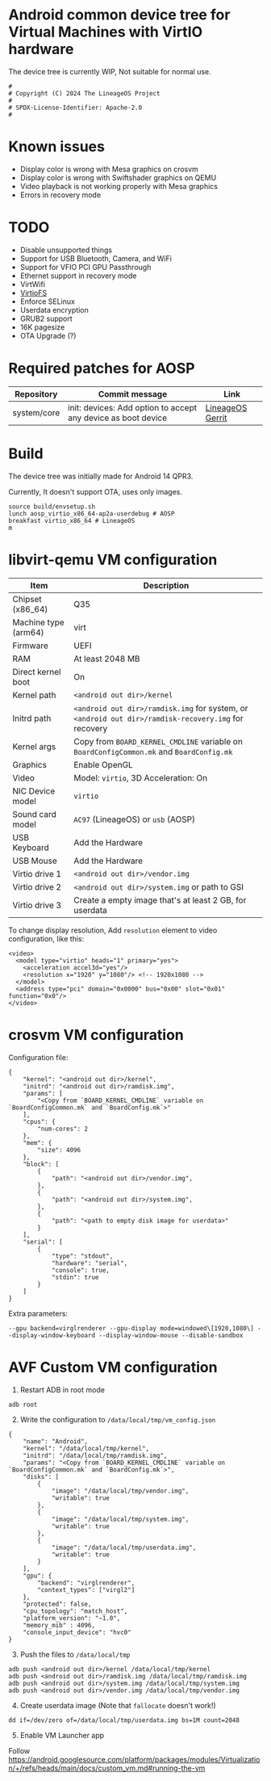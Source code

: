 # Android common device tree for Virtual Machines with VirtIO hardware

The device tree is currently WIP, Not suitable for normal use.

```
#
# Copyright (C) 2024 The LineageOS Project
#
# SPDX-License-Identifier: Apache-2.0
#
```

# Known issues
- Display color is wrong with Mesa graphics on crosvm
- Display color is wrong with Swiftshader graphics on QEMU
- Video playback is not working properly with Mesa graphics
- Errors in recovery mode

# TODO
- Disable unsupported things
- Support for USB Bluetooth, Camera, and WiFi
- Support for VFIO PCI GPU Passthrough
- Ethernet support in recovery mode
- VirtWifi
- [VirtioFS](https://android.googlesource.com/device/google/cuttlefish/+/5c490d406e213b241dd8eb56fe59cb5157bdf06b)
- Enforce SELinux
- Userdata encryption
- GRUB2 support
- 16K pagesize
- OTA Upgrade (?)

# Required patches for AOSP

| Repository | Commit message | Link |
| ---------- | -------------- | ---- |
| system/core | init: devices: Add option to accept any device as boot device | [LineageOS Gerrit](https://review.lineageos.org/c/LineageOS/android_system_core/+/378562) |

# Build

The device tree was initially made for Android 14 QPR3.

Currently, It doesn't support OTA, uses only images.

```
source build/envsetup.sh
lunch aosp_virtio_x86_64-ap2a-userdebug # AOSP
breakfast virtio_x86_64 # LineageOS
m
```

# libvirt-qemu VM configuration

| Item | Description |
| ---- | ----------- |
| Chipset (x86_64) | Q35 |
| Machine type (arm64) | virt |
| Firmware | UEFI |
| RAM | At least 2048 MB |
| Direct kernel boot | On |
| Kernel path | `<android out dir>/kernel` |
| Initrd path | `<android out dir>/ramdisk.img` for system, or `<android out dir>/ramdisk-recovery.img` for recovery |
| Kernel args | Copy from `BOARD_KERNEL_CMDLINE` variable on `BoardConfigCommon.mk` and `BoardConfig.mk` |
| Graphics | Enable OpenGL |
| Video | Model: `virtio`, 3D Acceleration: On |
| NIC Device model | `virtio` |
| Sound card model | `AC97` (LineageOS) or `usb` (AOSP) |
| USB Keyboard | Add the Hardware |
| USB Mouse | Add the Hardware |
| Virtio drive 1 | `<android out dir>/vendor.img` |
| Virtio drive 2 | `<android out dir>/system.img` or path to GSI |
| Virtio drive 3 | Create a empty image that's at least 2 GB, for userdata |

To change display resolution, Add `resolution` element to video configuration, like this:
```
<video>
  <model type="virtio" heads="1" primary="yes">
    <acceleration accel3d="yes"/>
    <resolution x="1920" y="1080"/> <!-- 1920x1080 -->
  </model>
  <address type="pci" domain="0x0000" bus="0x00" slot="0x01" function="0x0"/>
</video>
```

# crosvm VM configuration

Configuration file:

```
{
    "kernel": "<android out dir>/kernel",
    "initrd": "<android out dir>/ramdisk.img",
    "params": [
        "<Copy from `BOARD_KERNEL_CMDLINE` variable on `BoardConfigCommon.mk` and `BoardConfig.mk`>"
    ],
    "cpus": {
        "num-cores": 2
    },
    "mem": {
        "size": 4096
    },
    "block": [
        {
            "path": "<android out dir>/vendor.img",
        },
        {
            "path": "<android out dir>/system.img",
        },
        {
            "path": "<path to empty disk image for userdata>"
        }
    ],
    "serial": [
        {
            "type": "stdout",
            "hardware": "serial",
            "console": true,
            "stdin": true
        }
    ]
}
```

Extra parameters:

`--gpu backend=virglrenderer --gpu-display mode=windowed\[1920,1080\] --display-window-keyboard --display-window-mouse --disable-sandbox`

# AVF Custom VM configuration

1. Restart ADB in root mode

`adb root`

2. Write the configuration to `/data/local/tmp/vm_config.json`

```
{
    "name": "Android",
    "kernel": "/data/local/tmp/kernel",
    "initrd": "/data/local/tmp/ramdisk.img",
    "params": "<Copy from `BOARD_KERNEL_CMDLINE` variable on `BoardConfigCommon.mk` and `BoardConfig.mk`>",
    "disks": [
        {
            "image": "/data/local/tmp/vendor.img",
            "writable": true
        },
        {
            "image": "/data/local/tmp/system.img",
            "writable": true
        },
        {
            "image": "/data/local/tmp/userdata.img",
            "writable": true
        }
    ],
    "gpu": {
        "backend": "virglrenderer",
        "context_types": ["virgl2"]
    },
    "protected": false,
    "cpu_topology": "match_host",
    "platform_version": "~1.0",
    "memory_mib" : 4096,
    "console_input_device": "hvc0"
}
```

3. Push the files to `/data/local/tmp`

```
adb push <android out dir>/kernel /data/local/tmp/kernel
adb push <android out dir>/ramdisk.img /data/local/tmp/ramdisk.img
adb push <android out dir>/system.img /data/local/tmp/system.img
adb push <android out dir>/vendor.img /data/local/tmp/vendor.img
```

4. Create userdata image (Note that `fallocate` doesn't work!)

`dd if=/dev/zero of=/data/local/tmp/userdata.img bs=1M count=2048`

5. Enable VM Launcher app

Follow https://android.googlesource.com/platform/packages/modules/Virtualization/+/refs/heads/main/docs/custom_vm.md#running-the-vm
